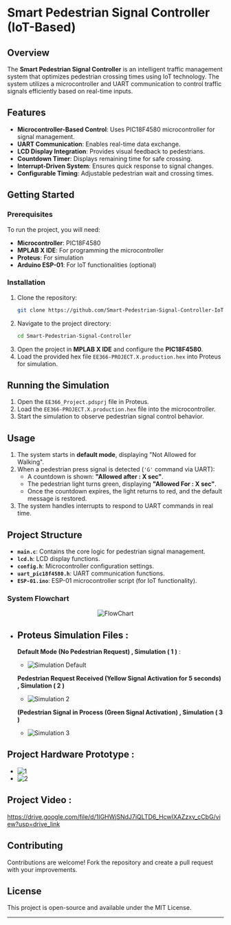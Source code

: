# Smart Pedestrian Signal Controller (IoT-Based)

## Overview
The **Smart Pedestrian Signal Controller** is an intelligent traffic management system that optimizes pedestrian crossing times using IoT technology. The system utilizes a microcontroller and UART communication to control traffic signals efficiently based on real-time inputs.

## Features
- **Microcontroller-Based Control**: Uses PIC18F4580 microcontroller for signal management.
- **UART Communication**: Enables real-time data exchange.
- **LCD Display Integration**: Provides visual feedback to pedestrians.
- **Countdown Timer**: Displays remaining time for safe crossing.
- **Interrupt-Driven System**: Ensures quick response to signal changes.
- **Configurable Timing**: Adjustable pedestrian wait and crossing times.

## Getting Started

### Prerequisites
To run the project, you will need:
- **Microcontroller**: PIC18F4580
- **MPLAB X IDE**: For programming the microcontroller
- **Proteus**: For simulation
- **Arduino ESP-01**: For IoT functionalities (optional)

### Installation
1. Clone the repository:
   ```sh
   git clone https://github.com/Smart-Pedestrian-Signal-Controller-IoT-Based/Smart-Pedestrian-Signal-Controller.git
   ```
2. Navigate to the project directory:
   ```sh
   cd Smart-Pedestrian-Signal-Controller
   ```
3. Open the project in **MPLAB X IDE** and configure the **PIC18F4580**.
4. Load the provided hex file `EE366-PROJECT.X.production.hex` into Proteus for simulation.

## Running the Simulation
1. Open the `EE366_Project.pdsprj` file in Proteus.
2. Load the `EE366-PROJECT.X.production.hex` file into the microcontroller.
3. Start the simulation to observe pedestrian signal control behavior.

## Usage
1. The system starts in **default mode**, displaying "Not Allowed for Walking".
2. When a pedestrian press signal is detected (`'G'` command via UART):
   - A countdown is shown: **"Allowed after : X sec"**.
   - The pedestrian light turns green, displaying **"Allowed For : X sec"**.
   - Once the countdown expires, the light returns to red, and the default message is restored.
3. The system handles interrupts to respond to UART commands in real time.

## Project Structure
- **`main.c`**: Contains the core logic for pedestrian signal management.
- **`lcd.h`**: LCD display functions.
- **`config.h`**: Microcontroller configuration settings.
- **`uart_pic18f4580.h`**: UART communication functions.
- **`ESP-01.ino`**: ESP-01 microcontroller script (for IoT functionality).



### **System Flowchart**
<p align="center">
   <img src = "https://github.com/AbdulrahmanOtb/Smart-Pedestrian-Signal-Controller-IoT-Based-/blob/main/Pedestrian_Signal_Project/FlowChart.png?raw=true" , alt = "FlowChart" >
</p>


###

  
- ## Proteus Simulation Files :
  
  **Default Mode (No Pedestrian Request) , Simulation ( 1 )** : 
  - ![Simulation Default](https://github.com/AbdulrahmanOtb/Smart-Pedestrian-Signal-Controller-IoT-Based-/blob/main/Pedestrian_Signal_Project/Simulation_Default.jpg?raw=true)

 
  **Pedestrian Request Received (Yellow Signal Activation for 5 seconds) , Simulation ( 2 )** 
  - ![Simulation 2](https://github.com/AbdulrahmanOtb/Smart-Pedestrian-Signal-Controller-IoT-Based-/blob/main/Pedestrian_Signal_Project/Simulation_YellowSignal.png?raw=true)
 
  **(Pedestrian Signal in Process (Green Signal Activation) , Simulation ( 3 )**
  - ![Simulation 3](https://github.com/AbdulrahmanOtb/Smart-Pedestrian-Signal-Controller-IoT-Based-/blob/main/Pedestrian_Signal_Project/Simulation_GreenPedestrianSignal.png?raw=true)
 
##
## Project Hardware Prototype : 

  - ![1](https://github.com/AbdulrahmanOtb/Smart-Pedestrian-Signal-Controller-IoT-Based-/blob/main/Pedestrian_Signal_Project/Hardware_1.jpg?raw=true)
  - ![2](https://github.com/AbdulrahmanOtb/Smart-Pedestrian-Signal-Controller-IoT-Based-/blob/main/Pedestrian_Signal_Project/Hardware_2.jpg?raw=true)


##
## Project Video : 

https://drive.google.com/file/d/1IGHWjSNdJ7iQLTD6_HcwIXAZzxv_cCbG/view?usp=drive_link


## Contributing
Contributions are welcome! Fork the repository and create a pull request with your improvements.

## License
This project is open-source and available under the MIT License.

---

